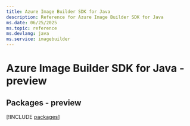 ```yaml
---
title: Azure Image Builder SDK for Java
description: Reference for Azure Image Builder SDK for Java
ms.date: 06/25/2025
ms.topic: reference
ms.devlang: java
ms.service: imagebuilder
---
```

# Azure Image Builder SDK for Java - preview
## Packages - preview
[!INCLUDE [packages](image-builder-index.md)]